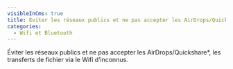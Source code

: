 ```yaml
---
visibleInCms: true
title: Éviter les réseaux publics et ne pas accepter les AirDrops/Quickshare
categories:
  - Wifi et Bluetooth
---
```

<!--StartFragment-->

Éviter les réseaux publics et ne pas accepter les AirDrops/Quickshare*, les transferts de fichier via le Wifi d’inconnus.

<!--EndFragment-->